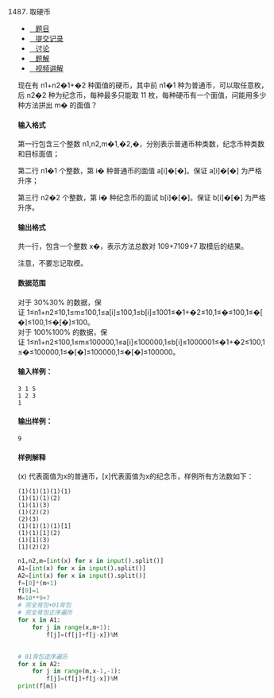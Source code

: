 1487. 取硬币

-   [   题目](https://www.acwing.com/problem/content/description/1489/)
-   [   提交记录](https://www.acwing.com/problem/content/submission/1489/)
-   [   讨论](https://www.acwing.com/problem/content/discussion/index/1489/1/)
-   [   题解](https://www.acwing.com/problem/content/solution/1489/1/)
-   [   视频讲解](https://www.acwing.com/problem/content/video/1489/)

  


现在有 n1+n2�1+�2 种面值的硬币，其中前 n1�1 种为普通币，可以取任意枚，后 n2�2 种为纪念币，每种最多只能取 11 枚，每种硬币有一个面值，问能用多少种方法拼出 m� 的面值？

#### 输入格式

第一行包含三个整数 n1,n2,m�1,�2,�，分别表示普通币种类数，纪念币种类数和目标面值；

第二行 n1�1 个整数，第 i� 种普通币的面值 a[i]�[�]。保证 a[i]�[�] 为严格升序；

第三行 n2�2 个整数，第 i� 种纪念币的面试 b[i]�[�]。保证 b[i]�[�] 为严格升序。

#### 输出格式

共一行，包含一个整数 x�，表示方法总数对 109+7109+7 取模后的结果。

注意，不要忘记取模。

#### 数据范围

对于 30%30% 的数据，保证 1≤n1+n2≤10,1≤m≤100,1≤a[i]≤100,1≤b[i]≤1001≤�1+�2≤10,1≤�≤100,1≤�[�]≤100,1≤�[�]≤100。  
对于 100%100% 的数据，保证 1≤n1+n2≤100,1≤m≤100000,1≤a[i]≤100000,1≤b[i]≤1000001≤�1+�2≤100,1≤�≤100000,1≤�[�]≤100000,1≤�[�]≤100000。

#### 输入样例：

```
3 1 5
1 2 3
1
```

#### 输出样例：

```
9
```

#### 样例解释

(x) 代表面值为x的普通币，[x]代表面值为x的纪念币，样例所有方法数如下：

```
(1)(1)(1)(1)(1)
(1)(1)(1)(2)
(1)(1)(3)
(1)(2)(2)
(2)(3)
(1)(1)(1)(1)[1]
(1)(1)[1](2)
(1)[1](3)
[1](2)(2)
```

```py
n1,n2,m=[int(x) for x in input().split()]
A1=[int(x) for x in input().split()]
A2=[int(x) for x in input().split()]
f=[0]*(m+1)
f[0]=1
M=10**9+7
# 完全背包+01背包
# 完全背包正序遍历
for x in A1:
    for j in range(x,m+1):
        f[j]=(f[j]+f[j-x])%M
        

# 01背包逆序遍历
for x in A2:
    for j in range(m,x-1,-1):
        f[j]=(f[j]+f[j-x])%M
print(f[m])
